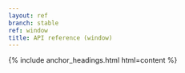 ```yaml
---
layout: ref
branch: stable
ref: window
title: API reference (window)
---
```

{% include anchor_headings.html html=content %}